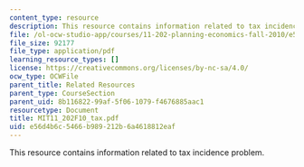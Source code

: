 ```yaml
---
content_type: resource
description: This resource contains information related to tax incidence problem.
file: /ol-ocw-studio-app/courses/11-202-planning-economics-fall-2010/e56d4b6c5466b989212b6a4618812eaf_MIT11_202F10_tax.pdf
file_size: 92177
file_type: application/pdf
learning_resource_types: []
license: https://creativecommons.org/licenses/by-nc-sa/4.0/
ocw_type: OCWFile
parent_title: Related Resources
parent_type: CourseSection
parent_uid: 8b116822-99af-5f06-1079-f4676885aac1
resourcetype: Document
title: MIT11_202F10_tax.pdf
uid: e56d4b6c-5466-b989-212b-6a4618812eaf
---
```

This resource contains information related to tax incidence problem.